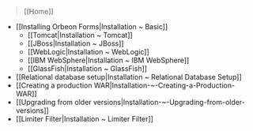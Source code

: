 > [[Home]]

- [[Installing Orbeon Forms|Installation ~ Basic]]
  - [[Tomcat|Installation ~ Tomcat]]
  - [[JBoss|Installation ~ JBoss]]
  - [[WebLogic|Installation ~ WebLogic]]
  - [[IBM WebSphere|Installation ~ IBM WebSphere]]
  - [[GlassFish|Installation ~ GlassFish]]
- [[Relational database setup|Installation ~ Relational Database Setup]]
- [[Creating a production WAR|Installation-~-Creating-a-Production-WAR]]
- [[Upgrading from older versions|Installation-~-Upgrading-from-older-versions]]
- [[Limiter Filter|Installation ~ Limiter Filter]]